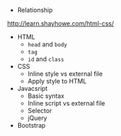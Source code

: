* Relationship

http://learn.shayhowe.com/html-css/

* HTML
    * `head` and `body`
    * `tag`
    * `id` and `class`
* CSS 
    * Inline style vs external file
    * Apply style to HTML
* Javacsript
    * Basic syntax
    * Inline script vs external file
    * Selector
    * jQuery
* Bootstrap

